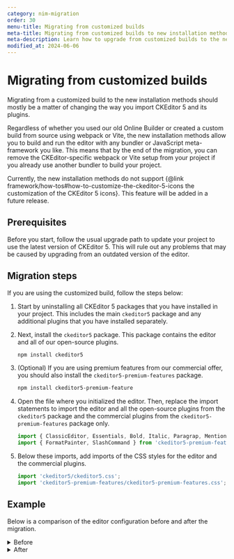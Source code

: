 ```yaml
---
category: nim-migration
order: 30
menu-title: Migrating from customized builds
meta-title: Migrating from customized builds to new installation methods | CKEditor 5 documentation
meta-description: Learn how to upgrade from customized builds to the new installation methods.
modified_at: 2024-06-06
---
```


# Migrating from customized builds

Migrating from a customized build to the new installation methods should mostly be a matter of changing the way you import CKEditor&nbsp;5 and its plugins.

Regardless of whether you used our old Online Builder or created a custom build from source using webpack or Vite, the new installation methods allow you to build and run the editor with any bundler or JavaScript meta-framework you like. This means that by the end of the migration, you can remove the CKEditor-specific webpack or Vite setup from your project if you already use another bundler to build your project.

<info-box warning>
	Currently, the new installation methods do not support {@link framework/how-tos#how-to-customize-the-ckeditor-5-icons the customization of the CKEditor&nbsp;5 icons}. This feature will be added in a future release.
</info-box>

## Prerequisites

Before you start, follow the usual upgrade path to update your project to use the latest version of CKEditor&nbsp;5. This will rule out any problems that may be caused by upgrading from an outdated version of the editor.

## Migration steps

If you are using the customized build, follow the steps below:

1. Start by uninstalling all CKEditor&nbsp;5 packages that you have installed in your project. This includes the main `ckeditor5` package and any additional plugins that you have installed separately.

2. Next, install the `ckeditor5` package. This package contains the editor and all of our open-source plugins.

	```bash
	npm install ckeditor5
	```

3. (Optional) If you are using premium features from our commercial offer, you should also install the `ckeditor5-premium-features` package.

	```bash
	npm install ckeditor5-premium-feature
	```

4. Open the file where you initialized the editor. Then, replace the import statements to import the editor and all the open-source plugins from the `ckeditor5` package and the commercial plugins from the `ckeditor5-premium-features` package only.

	```js
	import { ClassicEditor, Essentials, Bold, Italic, Paragrap, Mention } from 'ckeditor5';
	import { FormatPainter, SlashCommand } from 'ckeditor5-premium-features';
	```

5. Below these imports, add imports of the CSS styles for the editor and the commercial plugins.

	```js
	import 'ckeditor5/ckeditor5.css';
	import 'ckeditor5-premium-features/ckeditor5-premium-features.css';
	```

## Example

Below is a comparison of the editor configuration before and after the migration.

<details>
<summary>Before</summary>

```js
import { ClassicEditor as ClassicEditorBase } from '@ckeditor/ckeditor5-editor-classic';

import { Essentials } from '@ckeditor/ckeditor5-essentials';
import { CKFinderUploadAdapter } from '@ckeditor/ckeditor5-adapter-ckfinder';
import { Autoformat } from '@ckeditor/ckeditor5-autoformat';
import { Bold, Italic } from '@ckeditor/ckeditor5-basic-styles';
import { BlockQuote } from '@ckeditor/ckeditor5-block-quote';
import { CKBox } from '@ckeditor/ckeditor5-ckbox';
import { CKFinder } from '@ckeditor/ckeditor5-ckfinder';
import { EasyImage } from '@ckeditor/ckeditor5-easy-image';
import { Heading } from '@ckeditor/ckeditor5-heading';
import { Image, ImageCaption, ImageStyle, ImageToolbar, ImageUpload, PictureEditing } from '@ckeditor/ckeditor5-image';
import { Indent } from '@ckeditor/ckeditor5-indent';
import { Link } from '@ckeditor/ckeditor5-link';
import { List } from '@ckeditor/ckeditor5-list';
import { MediaEmbed } from '@ckeditor/ckeditor5-media-embed';
import { Paragraph } from '@ckeditor/ckeditor5-paragraph';
import { PasteFromOffice } from '@ckeditor/ckeditor5-paste-from-office';
import { Table, TableToolbar } from '@ckeditor/ckeditor5-table';
import { TextTransformation } from '@ckeditor/ckeditor5-typing';
import { CloudServices } from '@ckeditor/ckeditor5-cloud-services';

export default class ClassicEditor extends ClassicEditorBase {
	static builtinPlugins = [
		Essentials,
		CKFinderUploadAdapter,
		Autoformat,
		Bold,
		Italic,
		BlockQuote,
		CKBox,
		CKFinder,
		CloudServices,
		EasyImage,
		Heading,
		Image,
		ImageCaption,
		ImageStyle,
		ImageToolbar,
		ImageUpload,
		Indent,
		Link,
		List,
		MediaEmbed,
		Paragraph,
		PasteFromOffice,
		PictureEditing,
		Table,
		TableToolbar,
		TextTransformation
	];

	static defaultConfig = {
		toolbar: {
			items: [
				'undo', 'redo',
				'|', 'heading',
				'|', 'bold', 'italic',
				'|', 'link', 'uploadImage', 'insertTable', 'blockQuote', 'mediaEmbed',
				'|', 'bulletedList', 'numberedList', 'outdent', 'indent'
			]
		},
		image: {
			toolbar: [
				'imageStyle:inline',
				'imageStyle:block',
				'imageStyle:side',
				'|',
				'toggleImageCaption',
				'imageTextAlternative'
			]
		},
		table: {
			contentToolbar: [
				'tableColumn',
				'tableRow',
				'mergeTableCells'
			]
		},
		language: 'en'
	};
}
```
</details>

<details>
<summary>After</summary>

```js
import {
	ClassicEditor as ClassicEditorBase,
	Essentials,
	CKFinderUploadAdapter,
	Autoformat,
	Bold,
	Italic,
	BlockQuote,
	CKBox,
	CKFinder,
	EasyImage,
	Heading,
	Image,
	ImageCaption,
	ImageStyle,
	ImageToolbar,
	ImageUpload,
	PictureEditing,
	Indent,
	Link,
	List,
	MediaEmbed,
	Paragraph,
	PasteFromOffice,
	Table,
	TableToolbar,
	TextTransformation,
	CloudServices
} from 'ckeditor5';

import 'ckeditor5/ckeditor5.css';

export default class ClassicEditor extends ClassicEditorBase {
	static builtinPlugins = [
		Essentials,
		CKFinderUploadAdapter,
		Autoformat,
		Bold,
		Italic,
		BlockQuote,
		CKBox,
		CKFinder,
		CloudServices,
		EasyImage,
		Heading,
		Image,
		ImageCaption,
		ImageStyle,
		ImageToolbar,
		ImageUpload,
		Indent,
		Link,
		List,
		MediaEmbed,
		Paragraph,
		PasteFromOffice,
		PictureEditing,
		Table,
		TableToolbar,
		TextTransformation
	];

	static defaultConfig = {
		toolbar: {
			items: [
				'undo', 'redo',
				'|', 'heading',
				'|', 'bold', 'italic',
				'|', 'link', 'uploadImage', 'insertTable', 'blockQuote', 'mediaEmbed',
				'|', 'bulletedList', 'numberedList', 'outdent', 'indent'
			]
		},
		image: {
			toolbar: [
				'imageStyle:inline',
				'imageStyle:block',
				'imageStyle:side',
				'|',
				'toggleImageCaption',
				'imageTextAlternative'
			]
		},
		table: {
			contentToolbar: [
				'tableColumn',
				'tableRow',
				'mergeTableCells'
			]
		},
		language: 'en'
	};
}
```
</details>
